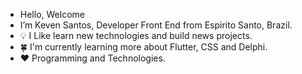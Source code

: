 -  Hello,  Welcome
-  I’m Keven Santos, Developer Front End from Espirito Santo, Brazil.
-  💡  I Like learn new technologies and build news projects.
-  🍀 I'm currently learning more about Flutter, CSS and Delphi. 
-  ❤  Programming and Technologies. 
